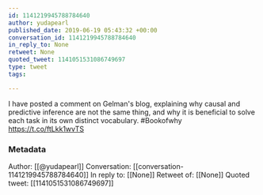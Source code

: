 ```yaml
---
id: 1141219945788784640
author: yudapearl
published_date: 2019-06-19 05:43:32 +00:00
conversation_id: 1141219945788784640
in_reply_to: None
retweet: None
quoted_tweet: 1141051531086749697
type: tweet
tags:

---
```


I have posted a comment on Gelman's blog, explaining why causal and predictive inference are not the same thing, and why it is beneficial to solve each task in its own distinct vocabulary. #Bookofwhy https://t.co/ftLkk1wvTS

### Metadata

Author: [[@yudapearl]]
Conversation: [[conversation-1141219945788784640]]
In reply to: [[None]]
Retweet of: [[None]]
Quoted tweet: [[1141051531086749697]]
